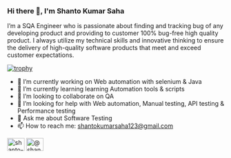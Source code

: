 ### Hi there 👋, I'm Shanto Kumar Saha
I’m a SQA Engineer who is passionate about finding and tracking bug of any developing product and providing to customer 100% bug-free high quality product. I always utilize my technical skills and innovative thinking to ensure the delivery of high-quality software products that meet and exceed customer expectations.

[![trophy](https://github-profile-trophy.vercel.app/?username=shantokumarsaha123)](https://github.com/ryo-ma/github-profile-trophy)

- 🔭 I’m currently working on  Web automation with selenium & Java 
- 🌱 I’m currently learning learning Automation tools & scripts 
- 👯 I’m looking to collaborate on QA 
- 🤔 I’m looking for help with Web automation, Manual testing, API testing & Performance testing 
- 💬 Ask me about Software Testing 
- 📫 How to reach me:  shantokumarsaha123@gmail.com 

<a href="https://linkedin.com/in/shanto-kumar-saha" target="blank"><img align="center" src="https://raw.githubusercontent.com/rahuldkjain/github-profile-readme-generator/master/src/images/icons/Social/linked-in-alt.svg" alt="shanto-kumar-saha" height="30" width="40" /></a>
<a href="https://twitter.com/@shanto__saha" target="blank"><img align="center" src="https://raw.githubusercontent.com/rahuldkjain/github-profile-readme-generator/master/src/images/icons/Social/twitter.svg" alt="@shanto__saha" height="30" width="40" /></a>


